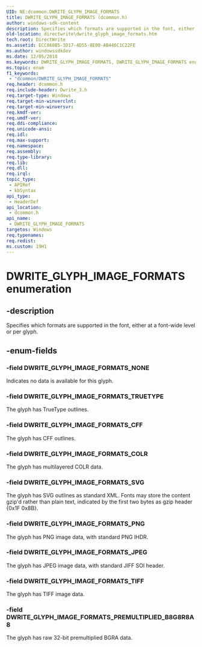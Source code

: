 ```yaml
---
UID: NE:dcommon.DWRITE_GLYPH_IMAGE_FORMATS
title: DWRITE_GLYPH_IMAGE_FORMATS (dcommon.h)
author: windows-sdk-content
description: Specifies which formats are supported in the font, either at a font-wide level or per glyph.
old-location: directwrite\dwrite_glyph_image_formats.htm
tech.root: DirectWrite
ms.assetid: ECC868B5-3D17-4D55-8E00-AB446C1C22FE
ms.author: windowssdkdev
ms.date: 12/05/2018
ms.keywords: DWRITE_GLYPH_IMAGE_FORMATS, DWRITE_GLYPH_IMAGE_FORMATS enumeration [Direct Write], DWRITE_GLYPH_IMAGE_FORMATS_CFF, DWRITE_GLYPH_IMAGE_FORMATS_COLR, DWRITE_GLYPH_IMAGE_FORMATS_JPEG, DWRITE_GLYPH_IMAGE_FORMATS_NONE, DWRITE_GLYPH_IMAGE_FORMATS_PNG, DWRITE_GLYPH_IMAGE_FORMATS_PREMULTIPLIED_B8G8R8A8, DWRITE_GLYPH_IMAGE_FORMATS_SVG, DWRITE_GLYPH_IMAGE_FORMATS_TIFF, DWRITE_GLYPH_IMAGE_FORMATS_TRUETYPE, dcommon/DWRITE_GLYPH_IMAGE_FORMATS, dcommon/DWRITE_GLYPH_IMAGE_FORMATS_CFF, dcommon/DWRITE_GLYPH_IMAGE_FORMATS_COLR, dcommon/DWRITE_GLYPH_IMAGE_FORMATS_JPEG, dcommon/DWRITE_GLYPH_IMAGE_FORMATS_NONE, dcommon/DWRITE_GLYPH_IMAGE_FORMATS_PNG, dcommon/DWRITE_GLYPH_IMAGE_FORMATS_PREMULTIPLIED_B8G8R8A8, dcommon/DWRITE_GLYPH_IMAGE_FORMATS_SVG, dcommon/DWRITE_GLYPH_IMAGE_FORMATS_TIFF, dcommon/DWRITE_GLYPH_IMAGE_FORMATS_TRUETYPE, directwrite.dwrite_glyph_image_formats
ms.topic: enum
f1_keywords: 
 - "dcommon/DWRITE_GLYPH_IMAGE_FORMATS"
req.header: dcommon.h
req.include-header: Dwrite_3.h
req.target-type: Windows
req.target-min-winverclnt: 
req.target-min-winversvr: 
req.kmdf-ver: 
req.umdf-ver: 
req.ddi-compliance: 
req.unicode-ansi: 
req.idl: 
req.max-support: 
req.namespace: 
req.assembly: 
req.type-library: 
req.lib: 
req.dll: 
req.irql: 
topic_type:
 - APIRef
 - kbSyntax
api_type:
 - HeaderDef
api_location:
 - dcommon.h
api_name:
 - DWRITE_GLYPH_IMAGE_FORMATS
targetos: Windows
req.typenames: 
req.redist: 
ms.custom: 19H1
---
```


# DWRITE_GLYPH_IMAGE_FORMATS enumeration


## -description


Specifies which formats are supported in the font, either at a font-wide level or per glyph.


## -enum-fields




### -field DWRITE_GLYPH_IMAGE_FORMATS_NONE

Indicates no data is available for this glyph.


### -field DWRITE_GLYPH_IMAGE_FORMATS_TRUETYPE

The glyph has TrueType outlines.


### -field DWRITE_GLYPH_IMAGE_FORMATS_CFF

The glyph has CFF outlines.


### -field DWRITE_GLYPH_IMAGE_FORMATS_COLR

The glyph has multilayered COLR data.


### -field DWRITE_GLYPH_IMAGE_FORMATS_SVG

The glyph has SVG outlines as standard XML.  Fonts may store the content gzip'd rather than plain text, indicated by the first two bytes as gzip header {0x1F 0x8B}.


### -field DWRITE_GLYPH_IMAGE_FORMATS_PNG

The glyph has PNG image data, with standard PNG IHDR.


### -field DWRITE_GLYPH_IMAGE_FORMATS_JPEG

The glyph has JPEG image data, with standard JIFF SOI header.


### -field DWRITE_GLYPH_IMAGE_FORMATS_TIFF

The glyph has TIFF image data.


### -field DWRITE_GLYPH_IMAGE_FORMATS_PREMULTIPLIED_B8G8R8A8

The glyph has raw 32-bit premultiplied BGRA data.

